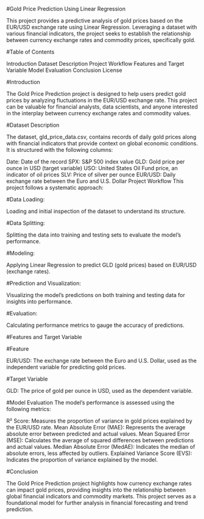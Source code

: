 #Gold Price Prediction Using Linear Regression

This project provides a predictive analysis of gold prices based on the EUR/USD exchange rate using Linear Regression. Leveraging a dataset with various financial indicators, the project seeks to establish the relationship between currency exchange rates and commodity prices, specifically gold.

#Table of Contents

Introduction
Dataset Description
Project Workflow
Features and Target Variable
Model Evaluation
Conclusion
License

#Introduction

The Gold Price Prediction project is designed to help users predict gold prices by analyzing fluctuations in the EUR/USD exchange rate. This project can be valuable for financial analysts, data scientists, and anyone interested in the interplay between currency exchange rates and commodity values.

#Dataset Description

The dataset, gld_price_data.csv, contains records of daily gold prices along with financial indicators that provide context on global economic conditions. It is structured with the following columns:

Date: Date of the record
SPX: S&P 500 index value
GLD: Gold price per ounce in USD (target variable)
USO: United States Oil Fund price, an indicator of oil prices
SLV: Price of silver per ounce
EUR/USD: Daily exchange rate between the Euro and U.S. Dollar
Project Workflow
This project follows a systematic approach:

#Data Loading:

Loading and initial inspection of the dataset to understand its structure.

#Data Splitting:

Splitting the data into training and testing sets to evaluate the model’s performance.

#Modeling:

Applying Linear Regression to predict GLD (gold prices) based on EUR/USD (exchange rates).

#Prediction and Visualization:

Visualizing the model’s predictions on both training and testing data for insights into performance.

#Evaluation:

Calculating performance metrics to gauge the accuracy of predictions.

#Features and Target Variable

#Feature

EUR/USD: The exchange rate between the Euro and U.S. Dollar, used as the independent variable for predicting gold prices.

#Target Variable

GLD: The price of gold per ounce in USD, used as the dependent variable.

#Model Evaluation
The model’s performance is assessed using the following metrics:

R² Score: Measures the proportion of variance in gold prices explained by the EUR/USD rate.
Mean Absolute Error (MAE): Represents the average absolute error between predicted and actual values.
Mean Squared Error (MSE): Calculates the average of squared differences between predictions and actual values.
Median Absolute Error (MedAE): Indicates the median of absolute errors, less affected by outliers.
Explained Variance Score (EVS): Indicates the proportion of variance explained by the model.

#Conclusion

The Gold Price Prediction project highlights how currency exchange rates can impact gold prices, providing insights into the relationship between global financial indicators and commodity markets. This project serves as a foundational model for further analysis in financial forecasting and trend prediction.
